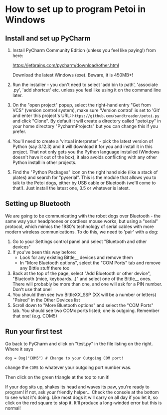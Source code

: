 # How to set up to program Petoi in Windows

## Install and set up PyCharm

1. Install PyCharm Community Edition (unless you feel like paying!) from here:

   https://jetbrains.com/pycharm/download/other.html

   Download the latest Windows (exe).  Beware, it is 450MB+!

2. Run the installer - you don't need to select 'add bin to path', 'associate .py', 'add shortcut' etc. unless you feel like using it on the command line later.

3. On the "open project" popup, select the right-hand entry "Get from VCS" (version control system), make sure 'Version control' is set to 'Git' and enter this project's URL:
   `https://github.com/sandtreader/petoi.py` and click "Clone".  By default it will create a directory called "petoi.py" in your home directory "PycharmProjects" but you
   can change this if you prefer.

5. You'll need to create a 'virtual interpreter' - pick the latest version of Python (say 3.12.3) and it will download it for you and install it in this project.
   That not only gets you the Python language installed (Windows doesn't have it out of the box), it also avoids conflicting with any other Python install in other
   projects.

6. Find the "Python Packages" icon on the right hand side (like a stack of plates) and search for "pyserial".  This is the module that allows you to talk to the
   Petoi dogs, either by USB cable or Bluetooth (we'll come to that!).  Just install the latest one, 3.5 or whatever is latest.

## Setting up Bluetooth

We are going to be communicating with the robot dogs over Bluetooth - the same way your headphones or cordless mouse works, but using a "serial" protocol, which
mimics the 1980's technology of serial cables with more modern wireless communications.  To do this, we need to 'pair' with a dog:

1. Go to your Settings control panel and select "Bluetooth and other devices"
2. If you've been this way before:
   * Look for any existing Bittle__ devices and remove them
   * In "More Bluetooth options", select the "COM Ports" tab and remove any Bittle stuff there too
3. Back at the top of the page, select "Add Bluetooth or other device", "Bluetooth (mice, keyboards...)" and select one of the Bittle__ ones.
   There will probably be more than one, and one will ask for a PIN number.  Don't use that one!
4. You should then see two BittleXX_SSP (XX will be a number or letters) "Paired" in the Other Devices list
5. Scroll down to "More Bluetooth options" and select the "COM Ports" tab.  You should see two COMx ports listed; one is outgoing.  Remember that one! (e.g. COM5)

## Run your first test

Go back to PyCharm and click on "test.py" in the file listing on the right.  Where it says

```
dog = Dog("COM5") # Change to your Outgoing COM port!
```
change the `COM5` to whatever your outgoing port number was.

Then click on the green triangle at the top to run it!

If your dog sits up, shakes its head and waves its paw, you're ready to program!  If not, ask your friendly helper...
Check the console at the bottom to see what it's doing.  Like most dogs it will carry on all day if you let it, 
so click on the red square to stop it.  It'll produce a long-winded error but this is normal!


